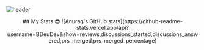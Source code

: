 ![header](https://capsule-render.vercel.app/api?type=cylinder&color=0:e44d26,100:f16529&height=80&section=header&text=Hi%20Everyone!&fontSize=40&animation=fadeIn)
<div align=center>
  ## My Stats 😎
  ![Anurag's GitHub stats](https://github-readme-stats.vercel.app/api?username=BDeuDev&show=reviews,discussions_started,discussions_answered,prs_merged,prs_merged_percentage)
</div>


